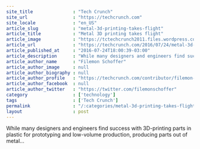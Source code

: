 ```yaml
---
site_title               : "Tech Crunch"
site_url                 : "https://techcrunch.com"
site_locale              : "en_US"
article_slug             : "metal-3d-printing-takes-flight"
article_title            : "Metal 3D printing takes flight"
article_image            : "https://tctechcrunch2011.files.wordpress.com/2016/07/liquidmetal.jpg?w=764&h=400&crop=1"
article_url              : "https://techcrunch.com/2016/07/24/metal-3d-printing-takes-flight/"
article_published_at     : "2016-07-24T18:00:39-03:00"
article_description      : "While many designers and engineers find success with 3D-printing parts in plastic for prototyping and low-volume production, producing parts out of metal..."
article_author_name      : "Filemon Schoffer"
article_author_image     : null
article_author_biography : null
article_author_profile   : "https://techcrunch.com/contributor/filemon-schoffer/"
article_author_facebook  : null
article_author_twitter   : "https://twitter.com/filemonschoffer"
category                 : ['technology']
tags                     : ['Tech Crunch']
permalink                : "/:categories/metal-3d-printing-takes-flight/"
layout                   : post
---
```


While many designers and engineers find success with 3D-printing parts in plastic for prototyping and low-volume production, producing parts out of metal...
